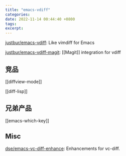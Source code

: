 ```yaml
---
title: "emacs-vdiff"
categories: 
date: 2022-11-14 00:44:40 +0800
tags: 
excerpt: 
---
```


[justbur/emacs-vdiff](https://github.com/justbur/emacs-vdiff): Like vimdiff for Emacs

[justbur/emacs-vdiff-magit](https://github.com/justbur/emacs-vdiff-magit): [[Magit]] integration for vdiff

## 竞品

[[diffview-mode]]

[[diff-lisp]]



## 兄弟产品

[[emacs-which-key]]

## Misc

[dse/emacs-vc-diff-enhance](https://github.com/dse/emacs-vc-diff-enhance): Enhancements for vc-diff.


